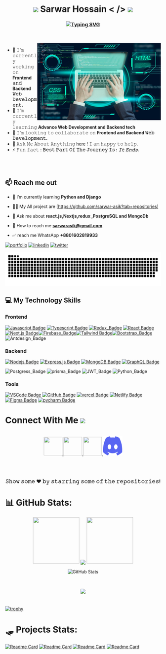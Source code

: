 <h1 align="center">
  <img src="GIF/Earth.gif" width="24px">
     Sarwar Hossain  < /> 
     <!-- MERN Stack Developer/&gt;! -->
  <img src="GIF/Hi.gif" width="40px" />
</h1>

<h3 align="center">
<a href="https://git.io/typing-svg"><img src="https://readme-typing-svg.demolab.com?font=Fira+Code&size=33&pause=1000&center=true&vCenter=true&multiline=true&width=560&lines=Full+Stack+Web+Developer" alt="Typing SVG" /></a>
</h3>


<br/>
<br/>

<img align="right" height="250" width="400" alt="GIF" src="https://github.com/sarwar-asik/sarwar-asik/blob/main/p-banner.jpg?raw=true" />

- 🔭 𝙸’𝚖 𝚌𝚞𝚛𝚛𝚎𝚗𝚝𝚕𝚢 𝚠𝚘𝚛𝚔𝚒𝚗𝚐 𝚘𝚗 **Frontend 𝚊𝚗𝚍 Backend 𝚆𝚎𝚋 𝙳𝚎𝚟𝚎𝚕𝚘𝚙𝚖𝚎𝚗𝚝.**
- 🌱 𝙸’𝚖 𝚌𝚞𝚛𝚛𝚎𝚗𝚝𝚕𝚢 𝚕𝚎𝚊𝚛𝚗𝚒𝚗𝚐 **Advance Web Development
  and Backend tech**
- 👯 𝙸’𝚖 𝚕𝚘𝚘𝚔𝚒𝚗𝚐 𝚝𝚘 𝚌𝚘𝚕𝚕𝚊𝚋𝚘𝚛𝚊𝚝𝚎 𝚘𝚗 **Frontend and Backend 𝚆𝚎𝚋 𝙳𝚎𝚟𝚎𝚕𝚘𝚙𝚖𝚎𝚗𝚝.**
- 💬 𝙰𝚜𝚔 𝙼𝚎 𝙰𝚋𝚘𝚞𝚝 𝙰𝚗𝚢𝚝𝚑𝚒𝚗𝚐 [here](https://bd.linkedin.com/in/sarwar-hossain-a29660257) ! 𝙸 𝚊𝚖 𝚑𝚊𝚙𝚙𝚢 𝚝𝚘 𝚑𝚎𝚕𝚙.
- ⚡ 𝙵𝚞𝚗 𝚏𝚊𝚌𝚝 : **𝙱𝚎𝚜𝚝 𝙿𝚊𝚛𝚝 𝙾𝚏 𝚃𝚑𝚎 𝙹𝚘𝚞𝚛𝚗𝚎𝚢 𝙸𝚜 : _𝙸𝚝 𝙴𝚗𝚍𝚜._**

<br/>
<br/>

## :mailbox: Reach me out

- 🎫 I’m currently learning **Python and Django**

- 👨‍💻 My All project are [https://github.com/sarwar-asik?tab=repositories]

- 💬 Ask me about **react.js,Nextjs,redux ,PostgreSQL and MongoDb**

- 📲 How to reach me **sarwarasik@gmail.com**
- ✅ reach me WhatsApp **+8801602819933**

[![portfolio](https://img.shields.io/badge/my_portfolio-000?style=for-the-badge&logo=ko-fi&logoColor=white)](https://sarwar-portfolio-ed334.web.app/)
[![linkedin](https://img.shields.io/badge/linkedin-0A66C2?style=for-the-badge&logo=linkedin&logoColor=white)](https://www.linkedin.com/in/sarwar-hossain-a29660257/)
[![twitter](https://img.shields.io/badge/facebook-1093f4?style=for-the-badge&logo=facebook&logoColor=white)](https://www.facebook.com/profile.php?id=100087624802395)

<div align="center">
  <a href="https://github.com/sarwar-asik/sarwar-asik/">
  <img  src="https://github.com/1999AZZAR/1999AZZAR/blob/main/resources/img/grid-snake.svg"
       alt="snake" /></a>
</div>

## :computer: My Technology Skills

<be>

### Frontend

[![Javascript Badge](https://img.shields.io/badge/-Javascript-F0DB4F?style=for-the-badge&labelColor=black&logo=javascript&logoColor=F0DB4F)](#) [![Typescript Badge](https://img.shields.io/badge/-Typescript-007acc?style=for-the-badge&labelColor=black&logo=typescript&logoColor=007acc)](#) [![Redux_Badge](https://img.shields.io/badge/Redux%20TollKit-764abc?style=for-the-badge&logo=redux&logoColor=06B6D4&labelColor=000000)](#) [![React Badge](https://img.shields.io/badge/-React-61DBFB?style=for-the-badge&labelColor=black&logo=react&logoColor=61DBFB)](#) [![Next.js Badge](https://img.shields.io/badge/next.js-000000?style=for-the-badge&logo=nextdotjs&logoColor=white)](#)[![Firebase_Badge](https://img.shields.io/badge/Firebase%20Auth-1a73e8?style=for-the-badge&logo=firebase&logoColor=ffca28&labelColor=000000)](#)[![Tailwind Badge](https://img.shields.io/badge/Tailwind%20CSS-092749?style=for-the-badge&logo=tailwindcss&logoColor=06B6D4&labelColor=000000)](#)[![Bootstrap_Badge](https://img.shields.io/badge/BootStrap-732ffa?style=for-the-badge&logo=bootstrap&logoColor=732ffa&labelColor=white)](#)![Antdesign_Badge](https://img.shields.io/badge/Ant%20Design-f63b4c?style=for-the-badge&logo=antdesign&logoColor=117eff&labelColor=000000)

</td><td valign="top" width="33%">

### Backend

[![Nodejs Badge](https://img.shields.io/badge/-Nodejs-3C873A?style=for-the-badge&labelColor=black&logo=node.js&logoColor=3C873A)](#) [![Express.js Badge](https://img.shields.io/badge/Express.js-000000?style=for-the-badge&logo=express&logoColor=white)](#) [![MongoDB Badge](https://img.shields.io/badge/MongoDB-4EA94B?style=for-the-badge&logo=mongodb&logoColor=4EA94B&labelColor=white)](#) [![GraphQL Badge](https://img.shields.io/badge/-GraphQl-e535ab?style=for-the-badge&labelColor=black&logo=node.js&logoColor=e535ab)](#)

![Postgress_Badge](https://img.shields.io/badge/Postgre%20SQL-689dc8?style=for-the-badge&logo=postgresql&logoColor=117eff&labelColor=000000)
![prisma_Badge](https://img.shields.io/badge/prisma%20ORm-5a67d8?style=for-the-badge&logo=prisma&logoColor=black&labelColor=white)
![JWT_Badge](https://img.shields.io/badge/Json%20Web%20Token-d63aff?style=for-the-badge&logo=jwt&logoColor=117eff&labelColor=000000)
![Python_Badge](https://img.shields.io/badge/Python%20Fundamental-326d9d?style=for-the-badge&logo=python&logoColor=ffdc6b&labelColor=1e2933)

### Tools

[![VSCode Badge](https://img.shields.io/badge/Visual_Studio-092749?style=for-the-badge&logo=visual%20studio&logoColor=06B6D4&labelColor=000000)](#) [![GitHub Badge](https://img.shields.io/badge/GitHub-1e2933?style=for-the-badge&logo=github&logoColor=white&labelColor=000000)](#)
[![vercel Badge](https://img.shields.io/badge/vercel-1e2933?style=for-the-badge&logo=vercel&logoColor=&labelColor=000000)](#)
[![Netlify Badge](https://img.shields.io/badge/netlify-230a5c?style=for-the-badge&logo=netlify&logoColor=2fc8c6&labelColor=000000)](#)
[![Figma Badge](https://img.shields.io/badge/Figma-ff7362?style=for-the-badge&logo=figma&logoColor=f24d18&labelColor=white)](#)
[![pycharm Badge](https://img.shields.io/badge/pycharm-28b8a0?style=for-the-badge&logo=pycharm&logoColor=f24d1&labelColor=black)](#)

<h1>
  Connect With Me
  <img src="https://github.com/JayantGoel001/JayantGoel001/blob/master/GIF/Handshake.gif" height="25px">
</h1>

<p align="center">
  <br>
  <a href="https://www.linkedin.com/in/sarwar-hossain-a29660257/" target="_blank">
    <code><img height="60" width="60"  src="https://raw.githubusercontent.com/rahuldkjain/github-profile-readme-generator/master/src/images/icons/Social/linked-in-alt.svg"/></code>
  </a>
  <a href="https://www.facebook.com/profile.php?id=100087624802395" target="_blank">
    <code><img  height="60" width="60" src="https://raw.githubusercontent.com/rahuldkjain/github-profile-readme-generator/master/src/images/icons/Social/facebook.svg"/></code>
  </a>
 
  <a href="https://twitter.com/sarwar_asik" target="_blank">
    <code><img height="60" width="60" src="https://raw.githubusercontent.com/rahuldkjain/github-profile-readme-generator/master/src/images/icons/Social/twitter.svg"/></code>
    
  </a>
  <a href="https://discord.com/users/.sarwarhossain">
    <code><img src="https://github.com/sarwar-asik/sarwar-asik/blob/main/discordimages.png" alt="Jayant Goel's DEV Profile" height="62" width="62"></code>
  </a>     
</p>

<br/>
<br/>

<div align="center">

### 𝚂𝚑𝚘𝚠 𝚜𝚘𝚖𝚎 ❤️ 𝚋𝚢 𝚜𝚝𝚊𝚛𝚛𝚒𝚗𝚐 𝚜𝚘𝚖𝚎 𝚘𝚏 𝚝𝚑𝚎 𝚛𝚎𝚙𝚘𝚜𝚒𝚝𝚘𝚛𝚒𝚎𝚜!

</div>

# 📊 GitHub Stats:

<p align="center">
  <img height="150" width="150" src="https://github.com/JayantGoel001/JayantGoel001/blob/master/WEBP/left.webp">
  <img align="center" src="https://github-readme-streak-stats.herokuapp.com/?user=sarwar-asik&theme=dark&hide_border=true"/>

  <img height="150" width="150" src="https://github.com/JayantGoel001/JayantGoel001/blob/master/WEBP/right.webp">

  <p align="center">
  <img src="https://github-readme-stats.vercel.app/api?username=sarwar-asik&show_icons=true&theme=transparent" alt="GitHub Stats">
</p>
   
 </br>

</p>

<p align="center">
  <img align="center" src="https://github-readme-stats.vercel.app/api/top-langs/?username=sarwar-asik&theme=marco&hide_border=true&include_all_commits=true&count_private=true&layout=compact" />

</p>

#

[![trophy](https://github-profile-trophy.vercel.app/?username=sarwar-asik&margin-w=18)](https://github-profile-trophy.vercel.app/?username=sarwar-asik&margin-w=15)

# 🛷 Projects Stats:

[![Readme Card](https://github-readme-stats.vercel.app/api/pin/?username=sarwar-asik&repo=All-mongo)](https://github.com/sarwar-asik/All-mongo)
[![Readme Card](https://github-readme-stats.vercel.app/api/pin/?username=sarwar-asik&repo=car-depo)](https://github.com/sarwar-asik/car-depo)
[![Readme Card](https://github-readme-stats.vercel.app/api/pin/?username=sarwar-asik&repo=Cheap-pc-builder)](https://github.com/sarwar-asik/Cheap-pc-builder)
[![Readme Card](https://github-readme-stats.vercel.app/api/pin/?username=sarwar-asik&repo=ready-serverPrismaPostgres)](https://github.com/sarwar-asik/ready-serverPrismaPostgres)
